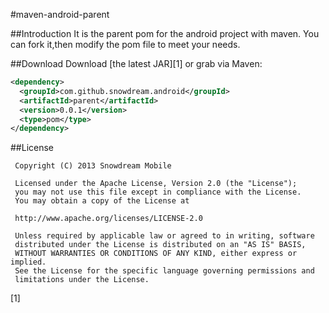 #maven-android-parent

##Introduction
It is the parent pom for the android project with maven. You can fork it,then modify the pom file to meet your needs.

##Download
Download [the latest JAR][1] or grab via Maven:

```xml
<dependency>
  <groupId>com.github.snowdream.android</groupId>
  <artifactId>parent</artifactId>
  <version>0.0.1</version>
  <type>pom</type>
</dependency>
```

##License
```
 Copyright (C) 2013 Snowdream Mobile
  
 Licensed under the Apache License, Version 2.0 (the "License");
 you may not use this file except in compliance with the License.
 You may obtain a copy of the License at
  
 http://www.apache.org/licenses/LICENSE-2.0
  
 Unless required by applicable law or agreed to in writing, software
 distributed under the License is distributed on an "AS IS" BASIS,
 WITHOUT WARRANTIES OR CONDITIONS OF ANY KIND, either express or implied.
 See the License for the specific language governing permissions and
 limitations under the License.
```

[1]